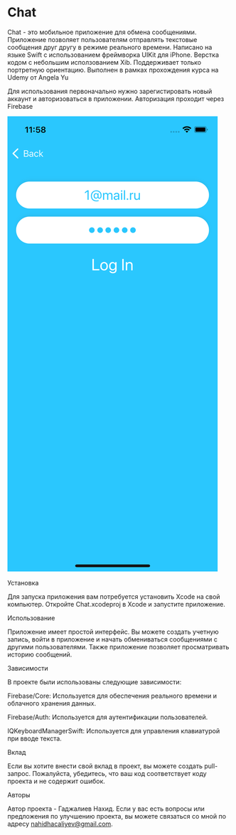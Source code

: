 # Chat

Chat - это мобильное приложение для обмена сообщениями. Приложение позволяет пользователям отправлять текстовые сообщения друг другу в режиме реального времени.
Написано на языке Swift с использованием фреймворка UIKit для iPhone. Верстка кодом с небольшим исползованием Xib. Поддерживает только портретную ориентацию. Выполнен в рамках прохождения курса на Udemy от Angela Yu

Для использования первоначально нужно зарегистировать новый аккаунт и авторизоваться в приложении. Авторизация проходит через Firebase

![Screenshot](https://github.com/NakhidGadzhaliev/Chat/blob/main/Авторизация.png)

Установка

Для запуска приложения вам потребуется установить Xcode на свой компьютер. Откройте Chat.xcodeproj в Xcode и запустите приложение.

Использование

Приложение имеет простой интерфейс. Вы можете создать учетную запись, войти в приложение и начать обмениваться сообщениями с другими пользователями. Также приложение позволяет просматривать историю сообщений.

Зависимости

В проекте были использованы следующие зависимости:

Firebase/Core: Используется для обеспечения реального времени и облачного хранения данных.

Firebase/Auth: Используется для аутентификации пользователей.

IQKeyboardManagerSwift: Используется для управления клавиатурой при вводе текста.

Вклад

Если вы хотите внести свой вклад в проект, вы можете создать pull-запрос. Пожалуйста, убедитесь, что ваш код соответствует коду проекта и не содержит ошибок.

Авторы

Автор проекта - Гаджалиев Нахид. Если у вас есть вопросы или предложения по улучшению проекта, вы можете связаться со мной по адресу nahidhacaliyev@gmail.com.
